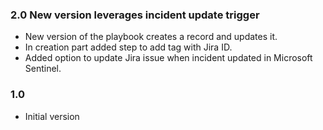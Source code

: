### 2.0 New version leverages incident update trigger 

-   New version of the playbook creates a record and updates it.
-   In creation part added step to add tag with Jira ID.
-   Added option to update Jira issue when incident updated in Microsoft Sentinel.

### 1.0

-   Initial version
